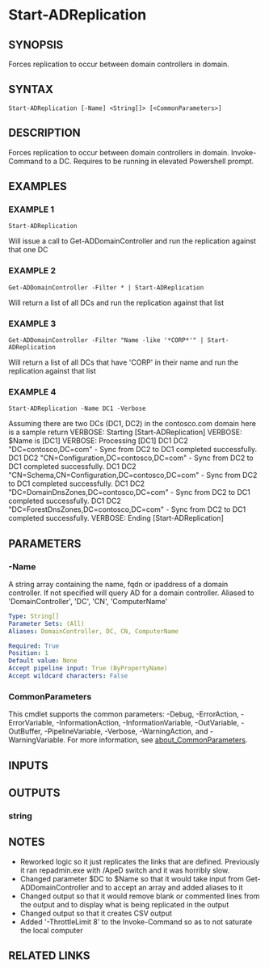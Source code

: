 ﻿---
external help file: PoshFunctions-help.xml
Module Name: poshfunctions
online version:
schema: 2.0.0
---

# Start-ADReplication

## SYNOPSIS
Forces replication to occur between domain controllers in domain.

## SYNTAX

```
Start-ADReplication [-Name] <String[]> [<CommonParameters>]
```

## DESCRIPTION
Forces replication to occur between domain controllers in domain.
Invoke-Command to a DC.
Requires to be running in elevated Powershell prompt.

## EXAMPLES

### EXAMPLE 1
```
Start-ADReplication
```

Will issue a call to Get-ADDomainController and run the replication against that one DC

### EXAMPLE 2
```
Get-ADDomainController -Filter * | Start-ADReplication
```

Will return a list of all DCs and run the replication against that list

### EXAMPLE 3
```
Get-ADDomainController -Filter "Name -like '*CORP*'" | Start-ADReplication
```

Will return a list of all DCs that have 'CORP' in their name and run the replication against that list

### EXAMPLE 4
```
Start-ADReplication -Name DC1 -Verbose
```

Assuming there are two DCs (DC1, DC2) in the contosco.com domain here is a sample return
VERBOSE: Starting \[Start-ADReplication\]
VERBOSE: $Name is \[DC1\]
VERBOSE: Processing \[DC1\]
DC1 DC2 "DC=contosco,DC=com" - Sync from DC2 to DC1 completed successfully.
DC1 DC2 "CN=Configuration,DC=contosco,DC=com" - Sync from DC2 to DC1 completed successfully.
DC1 DC2 "CN=Schema,CN=Configuration,DC=contosco,DC=com" - Sync from DC2 to DC1 completed successfully.
DC1 DC2 "DC=DomainDnsZones,DC=contosco,DC=com" - Sync from DC2 to DC1 completed successfully.
DC1 DC2 "DC=ForestDnsZones,DC=contosco,DC=com" - Sync from DC2 to DC1 completed successfully.
VERBOSE: Ending \[Start-ADReplication\]

## PARAMETERS

### -Name
A string array containing the name, fqdn or ipaddress of a domain controller.
If not specified will query AD for a domain controller.
Aliased to 'DomainController', 'DC', 'CN', 'ComputerName'

```yaml
Type: String[]
Parameter Sets: (All)
Aliases: DomainController, DC, CN, ComputerName

Required: True
Position: 1
Default value: None
Accept pipeline input: True (ByPropertyName)
Accept wildcard characters: False
```

### CommonParameters
This cmdlet supports the common parameters: -Debug, -ErrorAction, -ErrorVariable, -InformationAction, -InformationVariable, -OutVariable, -OutBuffer, -PipelineVariable, -Verbose, -WarningAction, and -WarningVariable. For more information, see [about_CommonParameters](http://go.microsoft.com/fwlink/?LinkID=113216).

## INPUTS

## OUTPUTS

### string
## NOTES
* Reworked logic so it just replicates the links that are defined. Previously it ran repadmin.exe with /ApeD switch and it was horribly slow.
* Changed parameter $DC to $Name so that it would take input from Get-ADDomainController and to accept an array and added aliases to it
* Changed output so that it would remove blank or commented lines from the output and to display what is being replicated in the output
* Changed output so that it creates CSV output
* Added '-ThrottleLimit 8' to the Invoke-Command so as to not saturate the local computer

## RELATED LINKS

